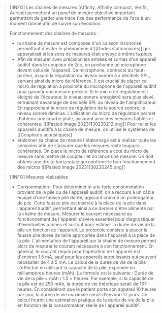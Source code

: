 >[!INFO]
>Les chaines de mesures (Affinity, Affinity compact, Verifit, Aurical) permettent un panel de mesure objective important permettant de garder une trace fixe des performance de l'aca à un moment donné afin de suivre son évolution. 
>
>Fonctionnement des chaines de mesures :
>- la chaine de mesure est composée d'un caisson insonorisé permettant d'éviter le phénomène d'[[Ondes stationnaires]] qui apparaitrait si les sons de mesures était envoyé à même la pièce
>- Afin de mesurer avec précision les entrées et sorties d'un appareil auditif dans le coupleur de 2cc, on positionne un microphone devant celui de l'appareil. Ce microphone, connecté au haut-parleur, assure la régulation du niveau sonore à x décibels SPL, servant ainsi de micro de référence. Il est crucial de placer ce micro de régulation à proximité du microphone de l'appareil auditif pour garantir une mesure précise. Si le micro de régulation est éloigné de l'écouteur, le niveau sonore enregistré sera plus élevé, entraînant davantage de décibels SPL au niveau de l'amplificateur. En rapprochant le micro de régulation de la source sonore, le niveau sonore diminue. L'utilisation du micro de régulation permet d'obtenir une courbe plate, assurant ainsi des mesures fiables et cohérentes.
![[Pasted image 20231130230212.png]]
>Pour relier les appareils auditifs à la chaine de mesure, on utilise le systèmes de [[Coupleurs acoustiques]]
>- étalonner sa chaine de mesure
>l'étalonnage est à réaliser toute les semaines afin de s'assurer que les mesures reste toujours cohérentes. On place le micro de référence a coté du micro de mesure sans mettre de coupleur et on lance une mesure. On doit obtenir une droite horizontale qui confirme le bon fonctionnement des micros 
>![[Pasted image 20231130230245.png]]


>[!INFO] Mesures réalisables 
>
>- Consommation :
>Pour déterminer si une forte consommation provient de la pile ou de l'appareil auditif, on a recours à un câble équipé d'une fausse pile dorée, agissant comme un prolongateur de pile. Cette fausse pile est insérée à la place de la pile dans l'appareil auditif, permettant ainsi à ce dernier d'être alimenté par la chaîne de mesure. Mesurer le courant nécessaire au fonctionnement de l'appareil s'avère essentiel pour diagnostiquer d'éventuelles pannes et surtout pour estimer la durée de vie de la pile en fonction de l'appareil.
>Le protocole consiste à placer la fausse pile dorée de taille appropriée dans l'appareil à la place de la pile. L'alimentation de l'appareil par la chaîne de mesure permet alors de mesurer le courant nécessaire à son fonctionnement. En général, le courant requis pour l'opération de l'appareil est d'environ 1.5 mA, sauf pour les appareils surpuissants qui peuvent nécessiter de 4 à 5 mA.
>Le calcul de la durée de vie de la pile s'effectue en utilisant la capacité de la pile, exprimée en milliampères-heures (mAh). La formule est la suivante : Durée de vie de la pile = mAh / 1.5 = heures. Par exemple, si la capacité de la pile est de 250 mAh, la durée de vie théorique serait de 167 heures. En considérant que le patient porte son appareil 10 heures par jour, la durée de vie maximale serait d'environ 17 jours. Ce calcul fournit une estimation pratique de la durée de vie de la pile en fonction de la consommation réelle de l'appareil auditif.


